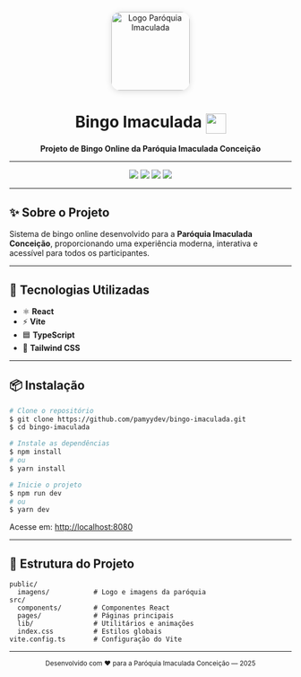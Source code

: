 <div align="center">
  <img src="https://imgur.com/k0UNqVj.png" alt="Logo Paróquia Imaculada" width="140" style="border-radius: 16px; box-shadow: 0 2px 12px #0002;" />
  <h1>Bingo Imaculada <img src="https://cdn.jsdelivr.net/gh/twitter/twemoji@14.0.2/assets/72x72/1f389.png" width="36" style="vertical-align:middle;"/></h1>
  <p>
    <strong>Projeto de Bingo Online da Paróquia Imaculada Conceição</strong>
  </p>
</div>

---

<p align="center">
  <img src="https://img.shields.io/badge/React-20232A?style=for-the-badge&logo=react&logoColor=61DAFB"/>
  <img src="https://img.shields.io/badge/Vite-646CFF?style=for-the-badge&logo=vite&logoColor=FFD62E"/>
  <img src="https://img.shields.io/badge/TypeScript-3178C6?style=for-the-badge&logo=typescript&logoColor=white"/>
  <img src="https://img.shields.io/badge/Tailwind-06B6D4?style=for-the-badge&logo=tailwindcss&logoColor=white"/>
</p>

---

## ✨ Sobre o Projeto

Sistema de bingo online desenvolvido para a <strong>Paróquia Imaculada Conceição</strong>, proporcionando uma experiência moderna, interativa e acessível para todos os participantes.

---

## 🚀 Tecnologias Utilizadas

- ⚛️ <b>React</b>
- ⚡ <b>Vite</b>
- 🟦 <b>TypeScript</b>
- 🎨 <b>Tailwind CSS</b>

---

## 📦 Instalação

```bash
# Clone o repositório
$ git clone https://github.com/pamyydev/bingo-imaculada.git
$ cd bingo-imaculada

# Instale as dependências
$ npm install
# ou
$ yarn install

# Inicie o projeto
$ npm run dev
# ou
$ yarn dev
```

Acesse em: [http://localhost:8080](http://localhost:8080)

---

## 📁 Estrutura do Projeto

```
public/
  imagens/           # Logo e imagens da paróquia
src/
  components/        # Componentes React
  pages/             # Páginas principais
  lib/               # Utilitários e animações
  index.css          # Estilos globais
vite.config.ts       # Configuração do Vite
```

---

<div align="center">
  <sub>Desenvolvido com ❤️ para a Paróquia Imaculada Conceição — 2025</sub>
</div>

